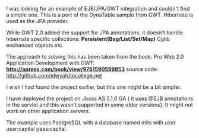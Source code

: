 I was looking for an example of EJB/JPA/GWT integration and couldn't find a simple one. This is a port of the DynaTable sample from GWT.
Hibernate is used as the JPA provider.

While GWT 2.0 added the support for JPA annotations, it doesn't handle hibernate specific collections:
**Persistent(Bag/List/Set/Map)** Cglib enchanced objects etc.

The approach to solving this has been taken from the book:
Pro Web 2.0 Application Development with GWT:
**http://apress.com/book/view/9781590599853** source code: http://github.com/jdwyah/tocollege.net

I wish I had found the project earlier, but this one might be a bit simpler.

I have deployed the project on Jboss AS 5.1.0 GA ( it uses @EJB annotations in the servlet and this wasn't supported in some older versions). It might not work on other application servers.

The example uses PostgreSQL with a database named mits with user user:capital pass:capital.